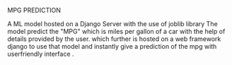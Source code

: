 MPG PREDICTION

A ML model hosted on a Django Server with the use of joblib library 
The model predict the "MPG" which is miles per gallon of a car with the help of details provided by the user.
which further is hosted on a web framework django to use that model and instantly give a prediction of the mpg with userfriendly interface .
